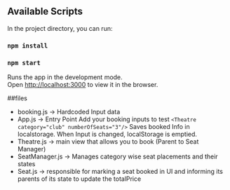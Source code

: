 ## Available Scripts

In the project directory, you can run:

### `npm install`

### `npm start`

Runs the app in the development mode.<br>
Open [http://localhost:3000](http://localhost:3000) to view it in the browser.

##files
* booking.js -> Hardcoded Input data
* App.js -> Entry Point Add your booking inputs to test 
  `<Theatre category="club" numberOfSeats="3"/>`
  Saves booked Info in localstorage. When Input is changed, localStorage is emptied.
* Theatre.js -> main view that allows you to book (Parent to Seat Manager)
* SeatManager.js -> Manages category wise seat placements and their states
* Seat.js -> responsible for marking a seat booked in UI and informing its parents of its state to update the totalPrice
